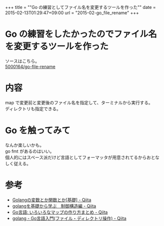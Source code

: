 +++
title = ""Go の練習としてファイル名を変更するツールを作った""
date = 2015-02-13T01:29:47+09:00
url = "2015-02-go_file_rename"
+++

Go の練習をしたかったのでファイル名を変更するツールを作った
====
ソースはこちら。  
[5000164/go-file-rename](https://github.com/5000164/go-file-rename)

内容
====
map で変更前と変更後のファイル名を指定して、ターミナルから実行する。  
ディレクトリも指定できる。

Go を触ってみて
====
なんか楽しいかも。  
go fmt があるのはいい。  
個人的にはスペース派だけど言語としてフォーマッタが用意されてるからおとなしく従える。

参考
====
* [Golangの変数とか関数とか[基礎] - Qiita](http://qiita.com/mackiso/items/e435e154e3376a68dcca)
* [golangを基礎から学ぶ　制御構造編 - Qiita](http://qiita.com/high5/items/3fe34d2feeff2c11f5ca)
* [Go言語: いろいろなマップの作り方まとめ - Qiita](http://qiita.com/suin/items/7225ab9f2aeb6f55c606)
* [golang - Go言語入門(ファイル・ディレクトリ操作) - Qiita](http://qiita.com/knt45/items/557ee65c46a685ea4f59)
